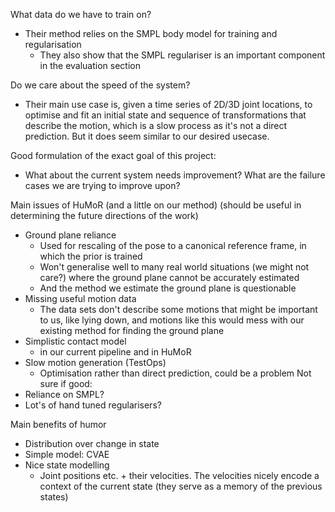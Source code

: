 


What data do we have to train on?
- Their method relies on the SMPL body model for training and regularisation
    - They also show that the SMPL regulariser is an important component in the evaluation section

Do we care about the speed of the system?
- Their main use case is, given a time series of 2D/3D joint locations, to optimise and fit an initial state and sequence of transformations that describe the motion, which is a slow process as it's not a direct prediction. But it does seem similar to our desired usecase.

Good formulation of the exact goal of this project:
- What about the current system needs improvement? What are the failure cases we are trying to improve upon?


Main issues of HuMoR (and a little on our method) (should be useful in determining the future directions of the work)
- Ground plane reliance 
    - Used for rescaling of the pose to a canonical reference frame, in which the prior is trained
    - Won't generalise well to many real world situations (we might not care?) where the ground plane cannot be accurately estimated
    - And the method we estimate the ground plane is questionable
- Missing useful motion data
    - The data sets don't describe some motions that might be important to us, like lying down, and motions like this would mess with our existing method for finding the ground plane
- Simplistic contact model
    - in our current pipeline and in HuMoR
- Slow motion generation (TestOps)
    - Optimisation rather than direct prediction, could be a problem
Not sure if good:
- Reliance on SMPL?
- Lot's of hand tuned regularisers?

Main benefits of humor
- Distribution over change in state
- Simple model: CVAE
- Nice state modelling 
    - Joint positions etc. + their velocities. The velocities nicely encode a context of the current state (they serve as a memory of the previous states)